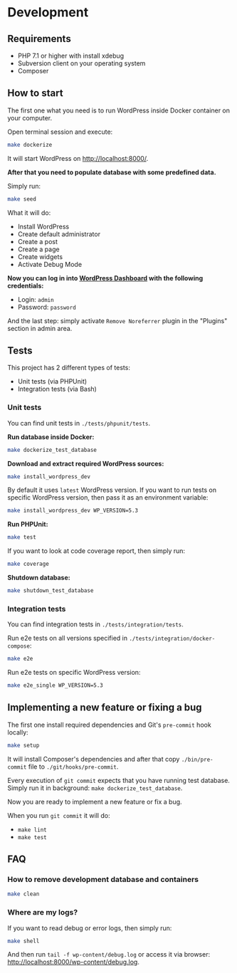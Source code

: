 # Development

## Requirements

* PHP 7.1 or higher with install xdebug
* Subversion client on your operating system
* Composer

## How to start

The first one what you need is to run WordPress inside Docker container on
your computer.

Open terminal session and execute:

```sh
make dockerize
```

It will start WordPress on [http://localhost:8000/](http://localhost:8000/).

**After that you need to populate database with some predefined data.**

Simply run:

```sh
make seed
```

What it will do:

* Install WordPress
* Create default administrator
* Create a post
* Create a page
* Create widgets
* Activate Debug Mode

**Now you can log in into [WordPress Dashboard](http://localhost:8000/wp-admin/)
with the following credentials:**

* Login: `admin`
* Password: `password`

And the last step: simply activate `Remove Noreferrer` plugin in the "Plugins"
section in admin area.

## Tests

This project has 2 different types of tests:

* Unit tests (via PHPUnit)
* Integration tests (via Bash)

### Unit tests

You can find unit tests in `./tests/phpunit/tests`.

**Run database inside Docker:**

```sh
make dockerize_test_database
```

**Download and extract required WordPress sources:**

```sh
make install_wordpress_dev
```

By default it uses `latest` WordPress version. If you want to run tests on
specific WordPress version, then pass it as an environment variable:

```sh
make install_wordpress_dev WP_VERSION=5.3
```

**Run PHPUnit:**

```sh
make test
```

If you want to look at code coverage report, then simply run:

```sh
make coverage
```

**Shutdown database:**

```sh
make shutdown_test_database
```

### Integration tests

You can find integration tests in `./tests/integration/tests`.

Run e2e tests on all versions specified in `./tests/integration/docker-compose`:

```sh
make e2e
```

Run e2e tests on specific WordPress version:

```sh
make e2e_single WP_VERSION=5.3
```

## Implementing a new feature or fixing a bug

The first one install required dependencies and Git's `pre-commit` hook locally:

```sh
make setup
```

It will install Composer's dependencies and after that copy `./bin/pre-commit`
file to `./git/hooks/pre-commit`.

Every execution of `git commit` expects that you have running test database.<br />
Simply run it in background: `make dockerize_test_database`.

Now you are ready to implement a new feature or fix a bug.

When you run `git commit` it will do:

* `make lint`
* `make test`

## FAQ

### How to remove development database and containers

```sh
make clean
```

### Where are my logs?

If you want to read debug or error logs, then simply run:

```sh
make shell
```

And then run `tail -f wp-content/debug.log` or access it via browser:
[http://localhost:8000/wp-content/debug.log](http://localhost:8000/wp-content/debug.log).
